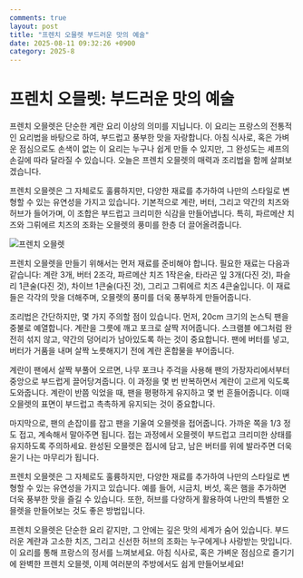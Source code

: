 ```yaml
---
comments: true
layout: post
title: "프렌치 오믈렛 부드러운 맛의 예술"
date: 2025-08-11 09:32:26 +0900
category: 2025-8
---
```


# 프렌치 오믈렛: 부드러운 맛의 예술

프렌치 오믈렛은 단순한 계란 요리 이상의 의미를 지닙니다. 이 요리는 프랑스의 전통적인 요리법을 바탕으로 하여, 부드럽고 풍부한 맛을 자랑합니다. 아침 식사로, 혹은 가벼운 점심으로도 손색이 없는 이 요리는 누구나 쉽게 만들 수 있지만, 그 완성도는 셰프의 손길에 따라 달라질 수 있습니다. 오늘은 프렌치 오믈렛의 매력과 조리법을 함께 살펴보겠습니다.

프렌치 오믈렛은 그 자체로도 훌륭하지만, 다양한 재료를 추가하여 나만의 스타일로 변형할 수 있는 유연성을 가지고 있습니다. 기본적으로 계란, 버터, 그리고 약간의 치즈와 허브가 들어가며, 이 조합은 부드럽고 크리미한 식감을 만들어냅니다. 특히, 파르메산 치즈와 그뤼에르 치즈의 조화는 오믈렛의 풍미를 한층 더 끌어올려줍니다.

![프렌치 오믈렛](https://www.themealdb.com/images/media/meals/yvpuuy1511797244.jpg)

프렌치 오믈렛을 만들기 위해서는 먼저 재료를 준비해야 합니다. 필요한 재료는 다음과 같습니다: 계란 3개, 버터 2조각, 파르메산 치즈 1작은술, 타라곤 잎 3개(다진 것), 파슬리 1큰술(다진 것), 차이브 1큰술(다진 것), 그리고 그뤼에르 치즈 4큰술입니다. 이 재료들은 각각의 맛을 더해주며, 오믈렛의 풍미를 더욱 풍부하게 만들어줍니다.

조리법은 간단하지만, 몇 가지 주의할 점이 있습니다. 먼저, 20cm 크기의 논스틱 팬을 중불로 예열합니다. 계란을 그릇에 깨고 포크로 살짝 저어줍니다. 스크램블 에그처럼 완전히 섞지 않고, 약간의 덩어리가 남아있도록 하는 것이 중요합니다. 팬에 버터를 넣고, 버터가 거품을 내며 살짝 노릇해지기 전에 계란 혼합물을 부어줍니다.

계란이 팬에서 살짝 부풀어 오르면, 나무 포크나 주걱을 사용해 팬의 가장자리에서부터 중앙으로 부드럽게 끌어당겨줍니다. 이 과정을 몇 번 반복하면서 계란이 고르게 익도록 도와줍니다. 계란이 반쯤 익었을 때, 팬을 평평하게 유지하고 몇 번 흔들어줍니다. 이때 오믈렛의 표면이 부드럽고 촉촉하게 유지되는 것이 중요합니다.

마지막으로, 팬의 손잡이를 잡고 팬을 기울여 오믈렛을 접어줍니다. 가까운 쪽을 1/3 정도 접고, 계속해서 말아주면 됩니다. 접는 과정에서 오믈렛이 부드럽고 크리미한 상태를 유지하도록 주의하세요. 완성된 오믈렛은 접시에 담고, 남은 버터를 위에 발라주면 더욱 윤기 나는 마무리가 됩니다.

프렌치 오믈렛은 그 자체로도 훌륭하지만, 다양한 재료를 추가하여 나만의 스타일로 변형할 수 있는 유연성을 가지고 있습니다. 예를 들어, 시금치, 버섯, 혹은 햄을 추가하면 더욱 풍부한 맛을 즐길 수 있습니다. 또한, 허브를 다양하게 활용하여 나만의 특별한 오믈렛을 만들어보는 것도 좋은 방법입니다.

프렌치 오믈렛은 단순한 요리 같지만, 그 안에는 깊은 맛의 세계가 숨어 있습니다. 부드러운 계란과 고소한 치즈, 그리고 신선한 허브의 조화는 누구에게나 사랑받는 맛입니다. 이 요리를 통해 프랑스의 정서를 느껴보세요. 아침 식사로, 혹은 가벼운 점심으로 즐기기에 완벽한 프렌치 오믈렛, 이제 여러분의 주방에서도 쉽게 만들어보세요!